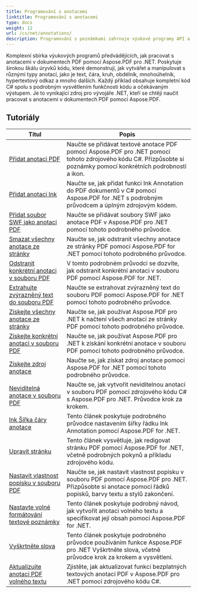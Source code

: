```yaml
---
title: Programování s anotacemi
linktitle: Programování s anotacemi
type: docs
weight: 12
url: /cs/net/annotations/
description: Programování s poznámkami zahrnuje výukové programy API a úryvky kódu Aspose.PDF pro .NET, které zahrnují přidávání anotace, mazání anotace, získávání informací o anotaci a mnoho dalších.
---
```

Komplexní sbírka výukových programů předvádějících, jak pracovat s anotacemi v dokumentech PDF pomocí Aspose.PDF pro .NET. Poskytuje širokou škálu úryvků kódu, které demonstrují, jak vytvářet a manipulovat s různými typy anotací, jako je text, čára, kruh, obdélník, mnohoúhelník, hypertextový odkaz a mnoho dalších. Každý příklad obsahuje kompletní kód C# spolu s podrobným vysvětlením funkčnosti kódu a očekávaným výstupem. Je to vynikající zdroj pro vývojáře .NET, kteří se chtějí naučit pracovat s anotacemi v dokumentech PDF pomocí Aspose.PDF.

## Tutoriály
| Titul | Popis |
| --- | --- | 
| [Přidat anotaci PDF](./addannotation/) | Naučte se přidávat textové anotace PDF pomocí Aspose.PDF pro .NET pomocí tohoto zdrojového kódu C#. Přizpůsobte si poznámky pomocí konkrétních podrobností a ikon. |  
| [Přidat anotaci lnk](./addlnkannotation/) | Naučte se, jak přidat funkci Ink Annotation do PDF dokumentů v C# pomocí Aspose.PDF for .NET s podrobným průvodcem a úplným zdrojovým kódem. |  
| [Přidat soubor SWF jako anotaci PDF](./addswffileasannotation/) | Naučte se přidávat soubory SWF jako anotace PDF v Aspose.PDF pro .NET pomocí tohoto podrobného průvodce. |  
| [Smazat všechny anotace ze stránky](./deleteallannotationsfrompage/) | Naučte se, jak odstranit všechny anotace ze stránky PDF pomocí Aspose.PDF for .NET pomocí tohoto podrobného průvodce. |  
| [Odstranit konkrétní anotaci v souboru PDF](./deleteparticularannotation/) | V tomto podrobném průvodci se dozvíte, jak odstranit konkrétní anotaci v souboru PDF pomocí Aspose.PDF for .NET. |  
| [Extrahujte zvýrazněný text do souboru PDF](./extracthighlightedtext/) | Naučte se extrahovat zvýrazněný text do souboru PDF pomocí Aspose.PDF for .NET pomocí tohoto podrobného průvodce. |  
| [Získejte všechny anotace ze stránky](./getallannotationsfrompage/) | Naučte se, jak používat Aspose.PDF pro .NET k načtení všech anotací ze stránky PDF pomocí tohoto podrobného průvodce. |  
| [Získejte konkrétní anotaci v souboru PDF](./getparticularannotation/) | Naučte se, jak používat Aspose.PDF pro .NET k získání konkrétní anotace v souboru PDF pomocí tohoto podrobného průvodce.  |  
| [Získejte zdroj anotace](./getresourceofannotation/) | Naučte se, jak získat zdroj anotace pomocí Aspose.PDF for .NET pomocí tohoto podrobného průvodce.  |  
| [Neviditelná anotace v souboru PDF](./invisibleannotation/) | Naučte se, jak vytvořit neviditelnou anotaci v souboru PDF pomocí zdrojového kódu C# s Aspose.PDF pro .NET. Průvodce krok za krokem. |  
| [lnk Šířka čáry anotace](./lnkannotationlinewidth/) | Tento článek poskytuje podrobného průvodce nastavením šířky řádku lnk Annotation pomocí Aspose.PDF for .NET. |  
| [Upravit stránku](./redactpage/) | Tento článek vysvětluje, jak redigovat stránku PDF pomocí Aspose.PDF for .NET, včetně podrobných pokynů a příkladu zdrojového kódu. |  
| [Nastavit vlastnost popisku v souboru PDF](./setcalloutproperty/) | Naučte se, jak nastavit vlastnost popisku v souboru PDF pomocí Aspose.PDF pro .NET. Přizpůsobte si anotace pomocí řádků popisků, barvy textu a stylů zakončení. |  
| [Nastavte volné formátování textové poznámky](./setfreetextannotationformatting/) | Tento článek poskytuje podrobný návod, jak vytvořit anotaci volného textu a specifikovat její obsah pomocí Aspose.PDF for .NET. |  
| [Vyškrtněte slova](./strikeoutwords/) | Tento článek poskytuje podrobného průvodce používáním funkce Aspose.PDF pro .NET Vyškrtněte slova, včetně průvodce krok za krokem a vysvětlení. |  
| [Aktualizujte anotaci PDF volného textu](./updatefreetextannotation/) | Zjistěte, jak aktualizovat funkci bezplatných textových anotací PDF v Aspose.PDF pro .NET pomocí zdrojového kódu C#. |  